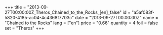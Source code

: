 +++
title = "2013-09-27T00:00:00Z_Theros_Chained_to_the_Rocks_[en]_false"
id = "a5af083f-5820-4185-ac04-4c4368f7703c"
date = "2013-09-27T00:00:00Z"
name = "Chained to the Rocks"
lang = ["en"]
price = "0.66"
quantity = 4
foil = false
set = "Theros"
+++
